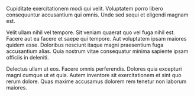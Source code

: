 Cupiditate exercitationem modi qui velit. Voluptatem porro libero consequuntur accusantium qui omnis. Unde sed sequi et eligendi magnam est.
 Velit ullam nihil vel tempore. Sit veniam quaerat quo vel fuga nihil est. Facere aut ea facere et saepe qui tempore. Aut voluptatem ipsam maiores quidem esse. Doloribus nesciunt itaque magni praesentium fuga accusantium alias. Quia nostrum vitae consequatur minima sapiente ipsam officiis in deleniti.
 Delectus ullam ut eos. Facere omnis perferendis. Dolores quia excepturi magni cumque ut et quia. Autem inventore sit exercitationem et sint quo rerum dolore. Quas maxime accusamus dolorem rem tenetur non laborum maiores.